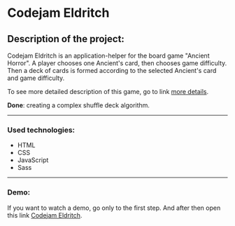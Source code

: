 # Codejam Eldritch

## Description of the project:

Codejam Eldritch is an application-helper for the board game "Ancient Horror".
A player chooses one Ancient's card, then chooses game difficulty. Then a deck of cards is formed according to the selected Ancient's card and game difficulty.

To see more detailed description of this game, go to link [more details](https://github.com/Luffi2539/eldritch-codejam).

**Done**: creating a complex shuffle deck algorithm.

---

### Used technologies:

- HTML
- CSS
- JavaScript
- Sass

---

### Demo:

If you want to watch a demo, go only to the first step. And after then open this link
[Codejam Eldritch](https://pshigotskaya26.github.io/codejam-eldritch/).
